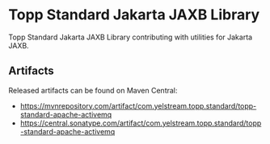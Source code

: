 # Topp Standard Jakarta JAXB Library

Topp Standard Jakarta JAXB Library contributing with utilities for Jakarta JAXB.


## Artifacts

Released artifacts can be found on Maven Central:

* https://mvnrepository.com/artifact/com.yelstream.topp.standard/topp-standard-apache-activemq
* https://central.sonatype.com/artifact/com.yelstream.topp.standard/topp-standard-apache-activemq
~~~~